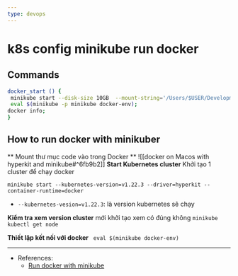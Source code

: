 ```yaml
---
type: devops
---
```

# k8s config minikube run docker

## Commands
```sh
docker_start () {
 minikube start --disk-size 10GB  --mount-string='/Users/$USER/Development/projects:/Users/$USER/Development/projects' ;
 eval $(minikube -p minikube docker-env);
docker info;
}

```

## How to run docker with minikuber
** Mount thư mục code vào trong Docker **
![[docker on Macos with hyperkit and minikube#^6fb9b2]]
**Start Kubernetes cluster**
Khởi tạo 1 cluster để chạy docker
```
minikube start --kubernetes-version=v1.22.3 --driver=hyperkit --container-runtime=docker
```
- `--kubernetes-vesion=v1.22.3`: là version kubernetes sẽ chạy

**Kiểm tra xem version cluster** mới khởi tạo xem có đúng không
`minikube kubectl get node`

**Thiết lập kết nối với docker**
` eval $(minikube docker-env)`


---
- References:
	- [Run docker with minikube](https://itnext.io/goodbye-docker-desktop-hello-minikube-3649f2a1c469)